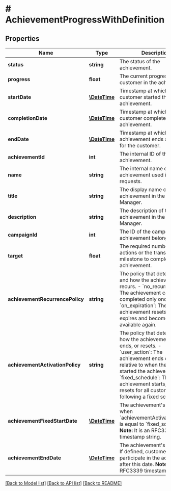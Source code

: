 # # AchievementProgressWithDefinition

## Properties

Name | Type | Description | Notes
------------ | ------------- | ------------- | -------------
**status** | **string** | The status of the achievement. | 
**progress** | **float** | The current progress of the customer in the achievement. | 
**startDate** | [**\DateTime**](\DateTime.md) | Timestamp at which the customer started the achievement. | [optional] 
**completionDate** | [**\DateTime**](\DateTime.md) | Timestamp at which point the customer completed the achievement. | [optional] 
**endDate** | [**\DateTime**](\DateTime.md) | Timestamp at which point the achievement ends and resets for the customer. | [optional] 
**achievementId** | **int** | The internal ID of the achievement. | 
**name** | **string** | The internal name of the achievement used in API requests. | 
**title** | **string** | The display name of the achievement in the Campaign Manager. | 
**description** | **string** | The description of the achievement in the Campaign Manager. | 
**campaignId** | **int** | The ID of the campaign the achievement belongs to. | 
**target** | **float** | The required number of actions or the transactional milestone to complete the achievement. | [optional] 
**achievementRecurrencePolicy** | **string** | The policy that determines if and how the achievement recurs. - &#x60;no_recurrence&#x60;: The achievement can be completed only once. - &#x60;on_expiration&#x60;: The achievement resets after it expires and becomes available again. | 
**achievementActivationPolicy** | **string** | The policy that determines how the achievement starts, ends, or resets. - &#x60;user_action&#x60;: The achievement ends or resets relative to when the customer started the achievement. - &#x60;fixed_schedule&#x60;: The achievement starts, ends, or resets for all customers following a fixed schedule. | 
**achievementFixedStartDate** | [**\DateTime**](\DateTime.md) | The achievement&#39;s start date when &#x60;achievementActivationPolicy&#x60; is equal to &#x60;fixed_schedule&#x60;.  **Note:** It is an RFC3339 timestamp string. | [optional] 
**achievementEndDate** | [**\DateTime**](\DateTime.md) | The achievement&#39;s end date. If defined, customers cannot participate in the achievement after this date.  **Note:** It is an RFC3339 timestamp string. | [optional] 

[[Back to Model list]](../../README.md#documentation-for-models) [[Back to API list]](../../README.md#documentation-for-api-endpoints) [[Back to README]](../../README.md)


